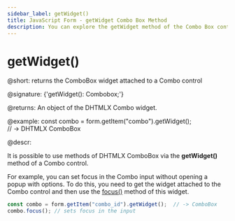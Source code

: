 ```yaml
---
sidebar_label: getWidget()
title: JavaScript Form - getWidget Combo Box Method 
description: You can explore the getWidget method of the Combo Box control of Form in the documentation of the DHTMLX JavaScript UI library. Browse developer guides and API reference, try out code examples and live demos, and download a free 30-day evaluation version of DHTMLX Suite 7.
---
```


# getWidget()

@short: returns the ComboBox widget attached to a Combo control

@signature: {'getWidget(): Combobox;'}

@returns:
An object of the DHTMLX Combo widget.

@example:
const combo = form.getItem("combo").getWidget();  
// -> DHTMLX ComboBox

@descr:

It is possible to use methods of DHTMLX ComboBox via the **getWidget()** method of a Combo control.

For example, you can set focus in the Combo input without opening a popup with options. To do this, you need to get the widget attached to the Combo control and then use the [focus()](combobox/api/combobox_focus_method.md) method of this widget.

~~~js
const combo = form.getItem("combo_id").getWidget();  // -> ComboBox
combo.focus(); // sets focus in the input
~~~
